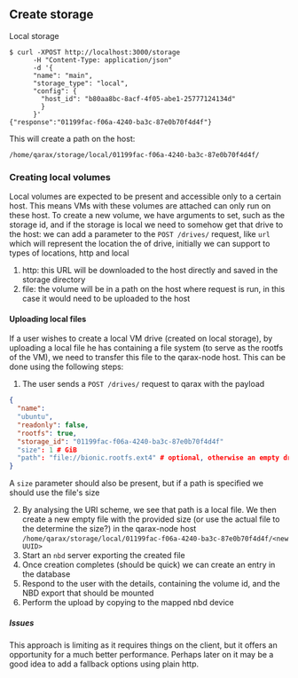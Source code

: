 ## Create storage
Local storage
```shell
$ curl -XPOST http://localhost:3000/storage 
      -H "Content-Type: application/json" 
      -d '{ 
      "name": "main",
      "storage_type": "local",
      "config": { 
        "host_id": "b80aa8bc-8acf-4f05-abe1-25777124134d"
        }
      }'
{"response":"01199fac-f06a-4240-ba3c-87e0b70f4d4f"}
```
This will create a path on the host:
```
/home/qarax/storage/local/01199fac-f06a-4240-ba3c-87e0b70f4d4f/
```

### Creating local volumes
Local volumes are expected to be present and accessible only to a certain host. This means VMs with these volumes are attached can only run on these host. To create a new volume, we have arguments to set, such as the storage id, and if the storage is local we need to somehow get that drive to the host: we can add a parameter to the `POST /drives/` request, like `url` which will represent the location the of drive, initially we can support to types of locations, http and local
  1. http: this URL will be downloaded to the host directly and saved in the storage directory
  2. file: the volume will be in a path on the host where request is run, in this case it would need to be uploaded to the host
    
#### Uploading local files

If a user wishes to create a local VM drive (created on local storage), by uploading a local file he has containing a file system (to serve as the rootfs of the VM), we need to transfer this file to the qarax-node host. This can be done using the following steps:
1. The user sends a `POST /drives/` request to qarax with the payload
```json
{ 
  "name":
  "ubuntu",
  "readonly": false,
  "rootfs": true,
  "storage_id": "01199fac-f06a-4240-ba3c-87e0b70f4d4f"
  "size": 1 # GiB
  "path": "file://bionic.rootfs.ext4" # optional, otherwise an empty drive will be create
}
```
A `size` parameter should also be present, but if a path is specified we should use the file's size

2. By analysing the URI scheme, we see that path is a local file. We then create a new empty file with the provided size (or use the actual file to the determine the size?) in the qarax-node host
`/home/qarax/storage/local/01199fac-f06a-4240-ba3c-87e0b70f4d4f/<new UUID>`
3. Start an `nbd` server exporting the created file
4. Once creation completes (should be quick) we can create an entry in the database
5. Respond to the user with the details, containing the volume id, and the NBD export that should be mounted
6. Perform the upload by copying to the mapped nbd device

##### Issues
This approach is limiting as it requires things on the client, but it offers an opportunity for a much better performance. Perhaps later on it may be a good idea to add a fallback options using plain http.
